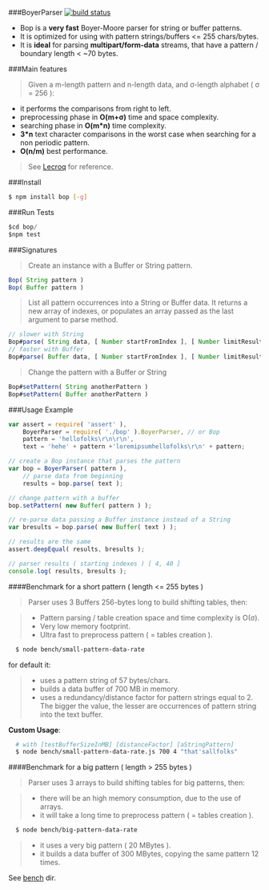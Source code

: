 ###BoyerParser 
[![build status](https://secure.travis-ci.org/rootslab/bop.png)](http://travis-ci.org/rootslab/bop)
 * Bop is a __very fast__ Boyer-Moore parser for string or buffer patterns.
 * It is optimized for using with pattern strings/buffers <= 255 chars/bytes.
 * It is __ideal__ for parsing __multipart/form-data__ streams, that have a pattern / boundary length < ~70 bytes.

###Main features

> Given a m-length pattern and n-length data, and σ-length alphabet ( σ = 256 ):

- it performs the comparisons from right to left.
- preprocessing phase in __O(m+σ)__ time and space complexity.
- searching phase in __O(m*n)__ time complexity.
- __3*n__ text character comparisons in the worst case when searching for a non periodic pattern.
- __O(n/m)__ best performance.

> See [Lecroq](http://www-igm.univ-mlv.fr/~lecroq/string/node14.html) for reference.


###Install
```bash
$ npm install bop [-g]
```
###Run Tests

```javascript
$cd bop/
$npm test
```
###Signatures

> Create an instance with a Buffer or String pattern. 

```javascript
Bop( String pattern )
Bop( Buffer pattern )
```

> List all pattern occurrences into a String or Buffer data.
> It returns a new array of indexes, or populates an array passed as the last argument to parse method.

```javascript
// slower with String
Bop#parse( String data, [ Number startFromIndex ], [ Number limitResultsTo ], [ Array array ] ) : []
// faster with Buffer
Bop#parse( Buffer data, [ Number startFromIndex ], [ Number limitResultsTo ], [ Array array ] ) : []
```

> Change the pattern with a Buffer or String

```javascript
Bop#setPattern( String anotherPattern )
Bop#setPattern( Buffer anotherPattern )
```

###Usage Example

```javascript
var assert = require( 'assert' ),
    BoyerParser = require( './bop' ).BoyerParser, // or Bop
    pattern = 'hellofolks\r\n\r\n',
    text = 'hehe' + pattern +'loremipsumhellofolks\r\n' + pattern;

// create a Bop instance that parses the pattern
var bop = BoyerParser( pattern ),
	// parse data from beginning
	results = bop.parse( text );

// change pattern with a buffer
bop.setPattern( new Buffer( pattern ) );

// re-parse data passing a Buffer instance instead of a String
var bresults = bop.parse( new Buffer( text ) );

// results are the same
assert.deepEqual( results, bresults );

// parser results ( starting indexes ) [ 4, 40 ]
console.log( results, bresults );
```

####Benchmark for a short pattern ( length <= 255 bytes )

> Parser uses 3 Buffers 256-bytes long to build shifting tables, then:

> - Pattern parsing / table creation space and time complexity is O(σ).
> - Very low memory footprint.
> - Ultra fast to preprocess pattern ( = tables creation ).

```bash
  $ node bench/small-pattern-data-rate
```

for default it:

> - uses a pattern string of 57 bytes/chars.
> - builds a data buffer of 700 MB in memory.
> - uses a redundancy/distance factor for pattern strings equal to 2. The bigger the value, 
the lesser are occurrences of pattern string into the text buffer.

 **Custom Usage**:

```bash
  # with [testBufferSizeInMB] [distanceFactor] [aStringPattern]
  $ node bench/small-pattern-data-rate.js 700 4 "that'sallfolks"
```

####Benchmark for a big pattern ( length > 255 bytes )

> Parser uses 3 arrays to build shifting tables for big patterns, then:

> - there will be an high memory consumption, due to the use of arrays.
> - it will take a long time to preprocess pattern ( = tables creation ).

```bash
  $ node bench/big-pattern-data-rate
```

> - it uses a very big pattern ( 20 MBytes ).
> - it builds a data buffer of 300 MBytes, copying the same pattern 12 times.

See [bench](https://github.com/rootslab/bop/tree/master/bench) dir.